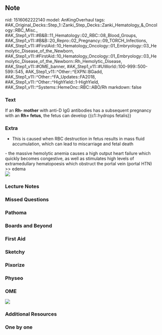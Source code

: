 ## Note
nid: 1516062222140
model: AnKingOverhaul
tags: #AK_Original_Decks::Step_1::Zanki_Step_Decks::Zanki_Hematology_&_Oncology::RBC_Misc., #AK_Step1_v11::#B&B::11_Hematology::02_RBC::08_Blood_Groups, #AK_Step1_v11::#B&B::20_Repro::02_Pregnancy::09_TORCH_Infections, #AK_Step1_v11::#FirstAid::10_Hematology_Oncology::01_Embryology::03_Hemolytic_Disease_of_the_Newborn, #AK_Step1_v11::#FirstAid::10_Hematology_Oncology::01_Embryology::03_Hemolytic_Disease_of_the_Newborn::Rh_Hemolytic_Disease, #AK_Step1_v11::#OME_banner, #AK_Step1_v11::#UWorld::100-999::500-599::545, #AK_Step1_v11::^Other::^EXPN::BGadd, #AK_Step1_v11::^Other::^FA_Updates::FA2018, #AK_Step1_v11::^Other::^HighYield::1-HighYield, #AK_Step1_v11::^Systems::HemeOnc::RBC::ABO/Rh
markdown: false

### Text
If an <b>Rh- mother</b> with anti-D IgG antibodies has a subsequent
pregnancy with an <b>Rh+ fetus</b>, the fetus can develop
{{c1::hydrops fetalis}}

### Extra
- This is caused when RBC destruction in fetus results in mass
fluid accumulation, which can lead to miscarriage and fetal death
<div>
  - the massive hemolytic anemia causes a high output heart failure
  which quickly becomes congestive, as well as stimulates high
  levels of extramedullary hematopoesis which obstruct the portal
  vein (portal HTN) >> edema
</div>
<div><img src="paste-33225867001859.jpg" class="resizer"></div>

### Lecture Notes


### Missed Questions


### Pathoma


### Boards and Beyond


### First Aid


### Sketchy


### Pixorize


### Physeo


### OME
<div class="ome-widget">
  <a href="https://onlinemeded.org?ref=anki"><img src=
  "_OME_AnkiFlashcards_General_4.png"></a>
</div>

### Additional Resources


### One by one

